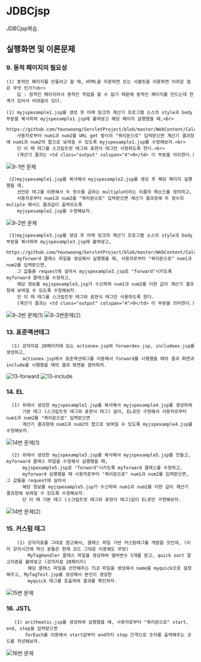 # JDBCjsp
JDBCjsp복습
## 실행화면 및 이론문제
  
  ### 9. 동적 페이지의 필요성<br>
    (1) 동적인 페이지를 만들려고 할 때, HTML을 이용하면 또는 서블릿을 이용하면 어려운 점은 무엇 인가?<br>
        답 : 정적인 페이지라서 동적인 작업을 할 수 없기 때문에 동적인 페이지를 만드는데 한계가 있어서 어려움이 있다.
        
    (1) myjspexample1.jsp를 생성 후 아래 링크의 계산기 프로그램 소스의 style과 body 부분을 복사하여 myjspexample1.jsp에 붙여넣고 해당 페이지 실행했을 때,<br>
        https://github.com/Yeunwoong/ServletProject/blob/master/WebContent/Calculator3.html<br>
        사용자로부터 num1과 num2를 URL get 방식의 "쿼리문으로" 입력받으면 계산기 결과창에 num1과 num2의 합으로 보여질 수 있도록 myjspexample1.jsp를 수정해보자.<br> 
        단 이 때 태그를 스크립트릿 태그와 표현식 태그만 사용하도록 한다.<br>
        (계산기 결과는 <td class="output" colspan="4">0</td> 이 부분을 의미한다.)
        
   ![9-1번 문제](https://user-images.githubusercontent.com/63589323/85503158-f6dcd680-b623-11ea-8296-06e2ad48e978.png) 
   
     (2)myjspexample1.jsp를 복사해서 myjspexample2.jsp를 생성 후 해당 페이지 실행했을 때,
        선언문 태그를 이용해서 두 정수를 곱하는 multiple이라는 이름의 메소드를 정의하고,
        사용자로부터 num1과 num2를 "쿼리문으로" 입력받으면 계산기 결과창에 두 정수의 muliple 메서드 결과값이 출력되도록 
        myjspexample2.jsp를 수정해보자.
        
   ![9-2번 문제](https://user-images.githubusercontent.com/63589323/85503165-f8a69a00-b623-11ea-820a-aa485554544e.png)
     
     (3)myjspexample3.jsp를 생성 후 아래 링크의 계산기 프로그램 소스의 style과 body 부분을 복사하여 myjspexample3.jsp에 붙여넣고,
        https://github.com/Yeunwoong/ServletProject/blob/master/WebContent/Calculator3.html
        myforward 클래스 파일을 생성해서 실행했을 때, 사용자로부터 "쿼리문으로" num1과 num2를 입력받으면, 
        그 값들을 request에 실어서 myjspexample3.jsp로 "forward"시키도록 myforward 클래스를 수정하고,
        해당 정보를 myjspexample3.jsp가 수신하여 num1과 num2를 더한 값이 계산기 결과창에 보여질 수 있도록 수정해보자. 
        단 이 때 태그를 스크립트릿 태그와 표현식 태그만 사용하도록 한다.
        (계산기 결과는 <td class="output" colspan="4">0</td> 이 부분을 의미한다.)
   
   ![9-3번 문제(1)](https://user-images.githubusercontent.com/63589323/85503167-f9d7c700-b623-11ea-8a05-ec3e02cbe306.png)
   ![9-3번문제(2)](https://user-images.githubusercontent.com/63589323/85503168-fa705d80-b623-11ea-852b-775234828539.png)
   
  ### 13. 표준액션태그
      (1) 강의자료 20페이지에 있는 actionex.jsp와 forwardex.jsp, includeex.jsp를 생성하고,
          actionex.jsp에서 표준액션태그를 이용해서 forward를 시행했을 때의 결과 화면과 include를 시행했을 때의 결과 화면을 캡처하자.
  
  ![13-forward](https://user-images.githubusercontent.com/63589323/85503171-fb08f400-b623-11ea-9465-8cd5f34da3c1.png)
  ![13-include](https://user-images.githubusercontent.com/63589323/85503172-fb08f400-b623-11ea-8eb8-6a88e0c78ac6.png)
  
   ### 14. EL
      (1) 위에서 생성한 myjspexample1.jsp를 복사해서 myjspexample4.jsp를 생성하여
          기본 태그 (스크립트릿 태그와 표현식 태그) 없이, EL로만 구현해서 사용자로부터 num1과 num2를 "쿼리문으로" 입력받으면 
          계산기 결과창에 num1과 num2의 합으로 보여질 수 있도록 myjspexample4.jsp를 수정해보자.
  
  ![14번 문제(1)](https://user-images.githubusercontent.com/63589323/85503173-fba18a80-b623-11ea-9abb-45c1b48903c5.png)
      
      (2) 위에서 생성한 myjspexample3.jsp를 복사해서 myjspexample5.jsp를 만들고, myforward 클래스 파일을 수정해서 실행했을 때, 
          myjspexample5.jsp로 "forward"시키도록 myforward 클래스를 수정하고,
          myforward 실행했을 때 사용자로부터 "쿼리문으로" num1과 num2를 입력받으면, 그 값들을 request에 실어서 
          해당 정보를 myjspexample5.jsp가 수신하여 num1과 num2를 더한 값이 계산기 결과창에 보여질 수 있도록 수정해보자.
          단 이 때 기본 태그 (스크립트릿 태그와 표현식 태그)없이 EL로만 구현해보자.
          
  ![14번 문제(2)](https://user-images.githubusercontent.com/63589323/85503176-fc3a2100-b623-11ea-89e2-7438ac5cc268.png)
  
   ### 15. 커스텀 태그
        (1) 강의자료를 그대로 참고해서, 클래스 파일 기반 커스텀태그를 개발할 것인데, (이미 강의시간에 하신 분들은 현재 코드 그대로 이용해도 무방)
            MyTagHandler 클래스 파일을 생성하여 멤버변수 5개를 받고, quick sort 알고리즘을 붙여넣고 (강의자료 28페이지)
            해당 클래스 파일을 선언해주는 TLD 파일을 생성해서 name을 myquick으로 설정해주고, MyTagTest.jsp를 생성해서 본인이 생성한 
            myquick 태그를 호출하여 결과를 확인하자.
            
   ![15번 문제](https://user-images.githubusercontent.com/63589323/85503177-fcd2b780-b623-11ea-8349-e169e6d515cd.png)
   
   ### 16. JSTL
       (1) arithmatic.jsp를 생성하여 실행했을 때, 사용자로부터 "쿼리문으로" start, end, step을 입력받으면 
           forEach를 이용해서 start값부터 end까지 step 간격으로 숫자를 출력해주는 코드를 작성해보자.
   
   ![16번 문제](https://user-images.githubusercontent.com/63589323/85503178-fcd2b780-b623-11ea-8c1f-8eebcdd6a01d.png)
        
           
      
         
   
   
    

